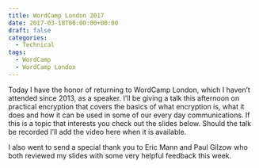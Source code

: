 ```yaml
---
title: WordCamp London 2017
date: 2017-03-18T00:00:00+00:00
draft: false
categories:
  - Technical
tags:
  - WordCamp
  - WordCamp London
---
```


Today I have the honor of returning to WordCamp London, which I haven’t attended since 2013, as a speaker. I’ll be giving a talk this afternoon on practical encryption that covers the basics of what encryption is, what it does and how it can be used in some of our every day communications. If this is a topic that interests you check out the slides below. Should the talk be recorded I’ll add the video here when it is available.

I also went to send a special thank you to Eric Mann and Paul Gilzow who both reviewed my slides with some very helpful feedback this week.